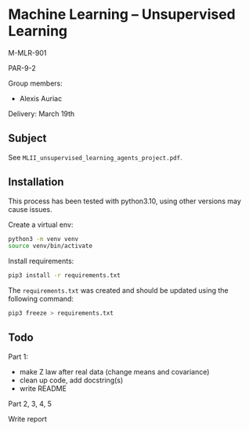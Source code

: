 # Machine Learning – Unsupervised Learning

M-MLR-901

PAR-9-2

Group members:
- Alexis Auriac

Delivery: March 19th

## Subject

See ```MLII_unsupervised_learning_agents_project.pdf```.

## Installation

This process has been tested with python3.10, using other versions may cause issues.

Create a virtual env:
```bash
python3 -m venv venv
source venv/bin/activate
```

Install requirements:
```bash
pip3 install -r requirements.txt
```

The ```requirements.txt``` was created and should be updated using the following command:
```bash
pip3 freeze > requirements.txt
```

## Todo

Part 1:
- make Z law after real data (change means and covariance)
- clean up code, add docstring(s)
- write README

Part 2, 3, 4, 5

Write report
